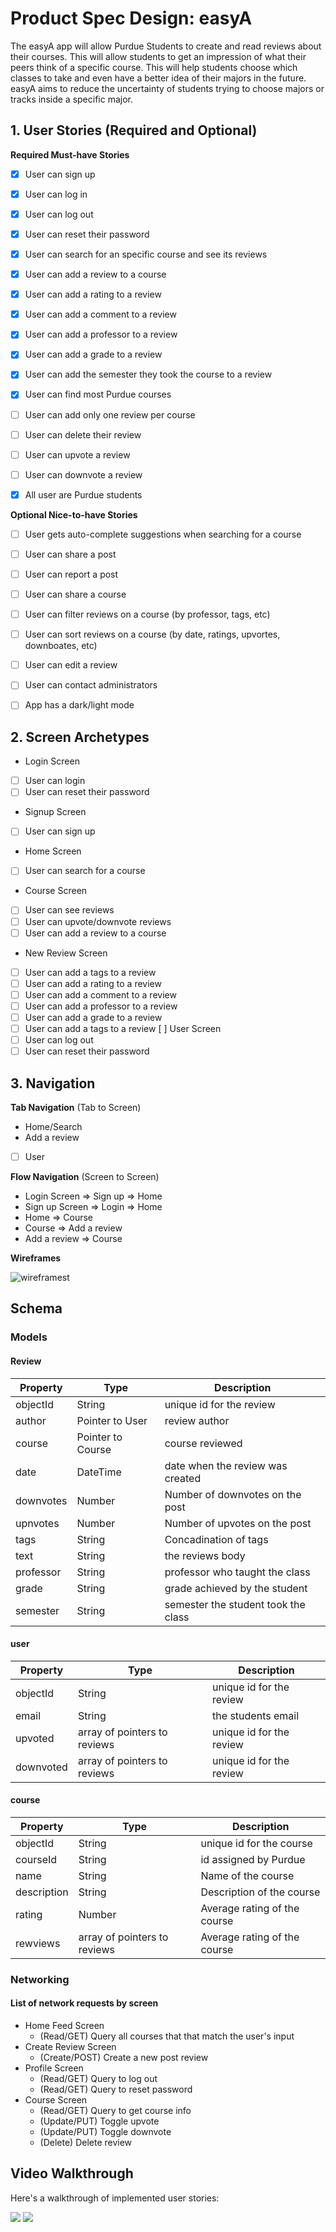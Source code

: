 
# Product Spec Design: easyA
The easyA app will allow Purdue Students to create and read reviews about their courses. This will allow students to get an impression of what their peers think of a specific course. This will help students choose which classes to take and even have a better idea of their majors in the future. easyA aims to reduce the uncertainty of students trying to choose majors or tracks inside a specific major.

## 1. User Stories (Required and Optional)

**Required Must-have Stories**

- [x] User can sign up
- [x] User can log in
- [x] User can log out
- [x] User can reset their password
- [x] User can search for an specific course and see its reviews
- [x] User can add a review to a course
- [x] User can add a rating to a review
- [x] User can add a comment to a review
- [x] User can add a professor to a review
- [x] User can add a grade to a review
- [x] User can add the semester they took the course to a review
- [x] User can find most Purdue courses
- [ ] User can add only one review per course
- [ ] User can delete their review
- [ ] User can upvote a review
- [ ] User can downvote a review
- [x] All user are Purdue students


**Optional Nice-to-have Stories**

- [ ] User gets auto-complete suggestions when searching for a course
- [ ] User can share a post
- [ ] User can report a post
- [ ] User can share a course
- [ ] User can filter reviews on a course (by professor, tags, etc)
- [ ] User can sort reviews on a course (by date, ratings, upvortes, downboates, etc)
- [ ] User can edit a review
- [ ] User can contact administrators
- [ ] App has a dark/light mode


## 2. Screen Archetypes

 * Login Screen
  - [ ] User can login
  - [ ] User can reset their password
 * Signup Screen
  - [ ] User can sign up
* Home Screen
 - [ ] User can search for a course
* Course Screen
 - [ ] User can see reviews
 - [ ] User can upvote/downvote reviews
 - [ ] User can add a review to a course
* New Review Screen
 - [ ] User can add a tags to a review
 - [ ] User can add a rating to a review
 - [ ] User can add a comment to a review
 - [ ] User can add a professor to a review
 - [ ] User can add a grade to a review
 - [ ] User can add a tags to a review
[ ] User Screen
 - [ ] User can log out
 - [ ] User can reset their password

## 3. Navigation

**Tab Navigation** (Tab to Screen)

 * Home/Search
 * Add a review
- [ ] User

**Flow Navigation** (Screen to Screen)

 * Login Screen
   => Sign up
   => Home
* Sign up Screen
  => Login
  => Home
* Home
  => Course
* Course
  => Add a review
* Add a review
  => Course

**Wireframes**

![wireframest](./wireframes.jpg)

## Schema
### Models
#### Review

   | Property      | Type     | Description |
   | ------------- | -------- | ------------|
   | objectId      | String   | unique id for the review |
   | author        | Pointer to User| review author |
   | course       | Pointer to Course| course reviewed |
   | date           | DateTime | date when the review was created |
   | downvotes       | Number   | Number of  downvotes on the post|
   | upnvotes | Number   | Number of  upvotes on the post |
   | tags    | String   | Concadination of tags|
   | text     | String   | the reviews body|
   | professor     | String   | professor who taught the class |
   | grade     | String   | grade achieved by the student |
   | semester     | String   | semester the student took the class |


#### user

  | Property      | Type     | Description |
  | ------------- | -------- | ------------|
  | objectId      | String   | unique id for the review |
  | email          | String   | the students email|
  | upvoted      | array of pointers to reviews   | unique id for the review |
  | downvoted | array of pointers to reviews   | unique id for the review |


#### course

| Property      | Type     | Description |
| ------------- | -------- | ------------|
| objectId      | String     | unique id for the course |
| courseId     | String     | id assigned by Purdue |
| name          | String     | Name of the course  |
| description | String     | Description of the course  |
| rating          | Number | Average rating of the course  |
| rewviews    | array of pointers to reviews  | Average rating of the course  |


### Networking
#### List of network requests by screen
   - Home Feed Screen
      - (Read/GET) Query all courses that that match the user's input
   - Create Review Screen
      - (Create/POST) Create a new post review
   - Profile Screen
      - (Read/GET) Query to log out
      - (Read/GET) Query to reset password
  - Course Screen
     - (Read/GET) Query to get course info
     - (Update/PUT) Toggle upvote
     - (Update/PUT) Toggle downvote
     - (Delete) Delete review


## Video Walkthrough

Here's a walkthrough of implemented user stories:

![ ](ezgif.com-video-to-gif.gif)
![ ](ezgif.com-video-to-gif2.gif)
